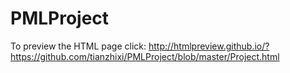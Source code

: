 PMLProject
==========
To preview the HTML page click:
http://htmlpreview.github.io/?https://github.com/tianzhixi/PMLProject/blob/master/Project.html
